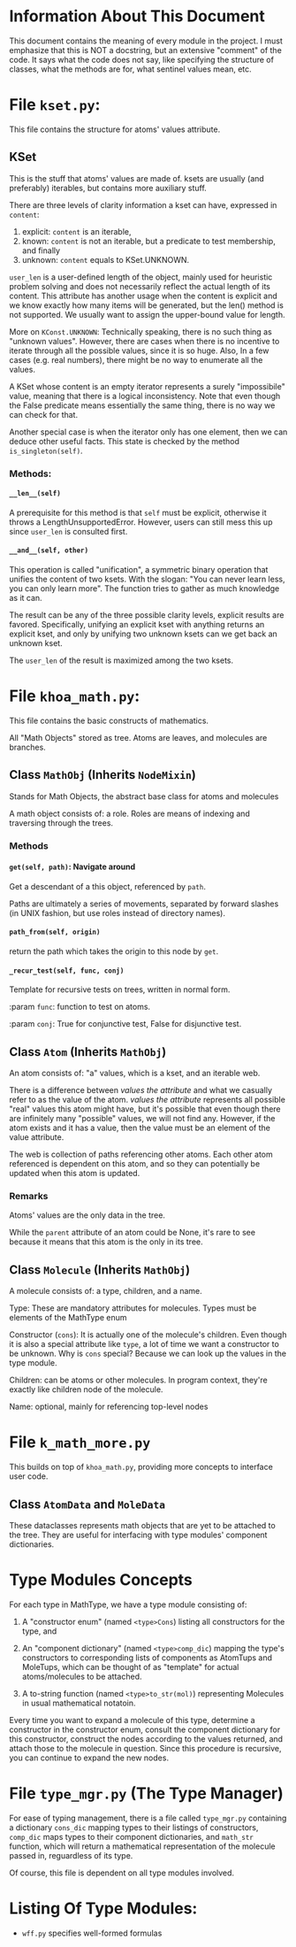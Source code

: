 # Information About This Document
This document contains the meaning of every module in the project. I must
emphasize that this is NOT a docstring, but an extensive "comment" of the code.
It says what the code does not say, like specifying the structure of classes,
what the methods are for, what sentinel values mean, etc.

# File `kset.py`:
This file contains the structure for atoms' values attribute.

## KSet
This is the stuff that atoms' values are made of. ksets are usually
(and preferably) iterables, but contains more auxiliary stuff.

There are three levels of clarity information a kset can have, expressed in `content`:
1. explicit: `content` is an iterable,
2. known: `content` is not an iterable, but a predicate to test membership, and finally
3. unknown: `content` equals to KSet.UNKNOWN.

`user_len` is a user-defined length of the object, mainly used for heuristic
problem solving and does not necessarily reflect the actual length of its
content. This attribute has another usage when the content is explicit and we
know exactly how many items will be generated, but the len() method is not
supported. We usually want to assign the upper-bound value for length.

More on `KConst.UNKNOWN`: Technically speaking, there is no such thing as
"unknown values".  However, there are cases when there is no incentive to
iterate through all the possible values, since it is so huge. Also, In a few
cases (e.g. real numbers), there might be no way to enumerate all the values.

A KSet whose content is an empty iterator represents a surely "impossibile" value,
meaning that there is a logical inconsistency. Note that even though the False predicate
means essentially the same thing, there is no way we can check for that.

Another special case is when the iterator only has one element, then we can deduce
other useful facts. This state is checked by the method `is_singleton(self)`.


### Methods:
#### `__len__(self)`
A prerequisite for this method is that `self` must be explicit, otherwise it
throws a LengthUnsupportedError. However, users can still mess this up since
`user_len` is consulted first.

#### `__and__(self, other)`
This operation is called "unification", a symmetric binary operation that
unifies the content of two ksets. With the slogan: "You can never learn less,
you can only learn more". The function tries to gather as much knowledge as it
can.

The result can be any of the three possible clarity levels, explicit results
are favored. Specifically, unifying an explicit kset with anything returns an
explicit kset, and only by unifying two unknown ksets can we get back an
unknown kset.

The `user_len` of the result is maximized among the two ksets.

# File `khoa_math.py`:
This file contains the basic constructs of mathematics.

All "Math Objects" stored as tree. Atoms are leaves, and
molecules are branches.

## Class `MathObj` (Inherits `NodeMixin`)
Stands for Math Objects, the abstract base class for atoms and molecules

A math object consists of: a role. Roles are means of indexing
and traversing through the trees.

### Methods
#### `get(self, path)`: Navigate around
Get a descendant of a this object, referenced by `path`.

Paths are ultimately a series of movements, separated by forward slashes
(in UNIX fashion, but use roles instead of directory names).

#### `path_from(self, origin)`
return the path which takes the origin to this node by `get`.

#### `_recur_test(self, func, conj)`
Template for recursive tests on trees, written in normal form.

:param `func`: function to test on atoms.

:param `conj`: True for conjunctive test, False for disjunctive test.

## Class `Atom` (Inherits `MathObj`)
An atom consists of: "a" values, which is a kset, and an iterable web.

There is a difference between *values the attribute* and what we
casually refer to as the value of the atom.
*values the attribute* represents all possible "real" values this atom might have,
but it's possible that even though there are infinitely many "possible"
values, we will not find any. However, if the atom exists and it has a value,
then the value must be an element of the value attribute.

The web is collection of paths referencing other atoms. Each other atom referenced
is dependent on this atom, and so they can potentially be updated when this atom
is updated.

### Remarks
Atoms' values are the only data in the tree.

While the `parent` attribute of an atom could be None, it's rare to see
because it means that this atom is the only in its tree.

## Class `Molecule` (Inherits `MathObj`)
A molecule consists of: a type, children, and a name.

Type: These are mandatory attributes for molecules. Types must be elements of
the MathType enum

Constructor (`cons`): It is actually one of the molecule's children. Even though
it is also a special attribute like `type`, a lot of time we want a constructor
to be unknown. Why is `cons` special? Because we can look up the values in the
type module.

Children: can be atoms or other molecules. In program context, they're exactly
like children node of the molecule.

Name: optional, mainly for referencing top-level nodes

# File `k_math_more.py`

This builds on top of `khoa_math.py`, providing more concepts to interface user
code.

## Class `AtomData` and `MoleData`

These dataclasses represents math objects that are yet to be attached to the
tree. They are useful for interfacing with type modules' component
dictionaries.

# Type Modules Concepts

For each type in MathType, we have a type module consisting of:

1. A "constructor enum" (named `<type>Cons`) listing all constructors for the
   type, and

2. An "component dictionary" (named `<type>comp_dic`) mapping the type's
   constructors to corresponding lists of components as AtomTups and MoleTups,
   which can be thought of as "template" for actual atoms/molecules to be
   attached.

3. A to-string function (named `<type>to_str(mol)`) representing Molecules in
   usual mathematical notatoin.

Every time you want to expand a molecule of this type, determine a constructor
in the constructor enum, consult the component dictionary for this constructor,
construct the nodes according to the values returned, and attach those to the
molecule in question. Since this procedure is recursive, you can continue to
expand the new nodes.

# File `type_mgr.py` (The Type Manager)

For ease of typing management, there is a file called `type_mgr.py` containing
a dictionary `cons_dic` mapping types to their listings of constructors,
`comp_dic` maps types to their component dictionaries, and `math_str` function,
which will return a mathematical representation of the molecule passed in,
reguardless of its type.

Of course, this file is dependent on all type modules involved.

# Listing Of Type Modules:

* `wff.py` specifies well-formed formulas
